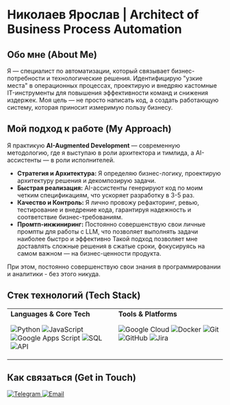 # Николаев Ярослав | Architect of Business Process Automation

## Обо мне (About Me)

Я — специалист по автоматизации, который связывает бизнес-потребности и технологические решения. Идентифицирую "узкие места" в операционных процессах, проектирую и внедряю кастомные IT-инструменты для повышения эффективности команд и снижения издержек. Моя цель — не просто написать код, а создать работающую систему, которая приносит измеримую пользу бизнесу.

## Мой подход к работе (My Approach)

Я практикую **AI-Augmented Development** — современную методологию, где я выступаю в роли архитектора и тимлида, а AI-ассистенты — в роли исполнителей.

*   **Стратегия и Архитектура:** Я определяю бизнес-логику, проектирую архитектуру решения и декомпозирую задачи.
*   **Быстрая реализация:** AI-ассистенты генерируют код по моим четким спецификациям, что ускоряет разработку в 3-5 раз.
*   **Качество и Контроль:** Я лично провожу рефакторинг, ревью, тестирование и внедрение кода, гарантируя надежность и соответствие бизнес-требованиям.
*   **Промтп-инжиниринг:** Постоянно совершенствую свои личные промпты для работы с LLM, что позволяет выполнять задачи наиболее быстро и эффективно
Такой подход позволяет мне доставлять сложные решения в сжатые сроки, фокусируясь на самом важном — на бизнес-ценности продукта.

При этом, постоянно совершенствую свои знания в программировании и аналитики - без этого никуда.
## Стек технологий (Tech Stack)

<table>
  <tr>
    <td valign="top" width="50%">
      <strong>Languages & Core Tech</strong>
      <p>
        <img src="https://img.shields.io/badge/Python-3776AB?style=for-the-badge&logo=python&logoColor=white" alt="Python"/>
        <img src="https://img.shields.io/badge/JavaScript-F7DF1E?style=for-the-badge&logo=javascript&logoColor=black" alt="JavaScript"/>
        <img src="https://img.shields.io/badge/Google%20Apps%20Script-4285F4?style=for-the-badge&logo=google&logoColor=white" alt="Google Apps Script"/>
        <img src="https://img.shields.io/badge/SQL-4479A1?style=for-the-badge&logo=postgresql&logoColor=white" alt="SQL"/>
        <img src="https://img.shields.io/badge/API-2088FF?style=for-the-badge&logo=postman&logoColor=white" alt="API"/>
      </p>
    </td>
    <td valign="top" width="50%">
      <strong>Tools & Platforms</strong>
      <p>
        <img src="https://img.shields.io/badge/Google_Cloud-4285F4?style=for-the-badge&logo=google-cloud&logoColor=white" alt="Google Cloud"/>
        <img src="https://img.shields.io/badge/Docker-2496ED?style=for-the-badge&logo=docker&logoColor=white" alt="Docker"/>
        <img src="https://img.shields.io/badge/Git-F05032?style=for-the-badge&logo=git&logoColor=white" alt="Git"/>
        <img src="https://img.shields.io/badge/GitHub-181717?style=for-the-badge&logo=github&logoColor=white" alt="GitHub"/>
        <img src="https://img.shields.io/badge/Jira-0052CC?style=for-the-badge&logo=jira&logoColor=white" alt="Jira"/>
      </p>
    </td>
  </tr>
</table>

##  Как связаться (Get in Touch)

<p>
  <a href="[@yarlich](https://t.me/yarlich)">
    <img src="https://img.shields.io/badge/Telegram-2CA5E0?style=for-the-badge&logo=telegram&logoColor=white" alt="Telegram"/>
  </a>
  <a href="mailto:nicolaevyaroslav@yandex.ru">
    <img src="https://img.shields.io/badge/Email-D14836?style=for-the-badge&logo=gmail&logoColor=white" alt="Email"/>
  </a>
</p>
